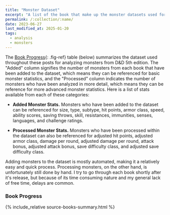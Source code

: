 ```yaml
---
title: "Monster Dataset"
excerpt: "A list of the book that make up the monster datasets used for these analysis."
permalink: /:collection/:name/
date: 2023-06-27
last_modified_at: 2025-01-20
tags:
  - analysis
  - monsters
---
```


The [Book Progress](#tab:book-progress){: .fig-ref} table (below) summarizes the dataset used throughout these posts for analyzing monsters from D&D 5th edition. The "Added" column signifies the number of monsters from each book that have been added to the dataset, which means they can be referenced for basic monster statistics, and the "Processed" column indicates the number of monsters who have been analyzed in more detail, which means they can be reference for more advanced monster statistics. Here is a list of stats available from each of these categories:

* **Added Monster Stats.** Monsters who have been added to the dataset can be referenced for size, type, subtype, hit points, armor class, speed, ability scores, saving throws, skill, resistances, immunities, senses, languages, and challenge ratings.

* **Processed Monster Stats.** Monsters who have been processed within the dataset can also be referenced for adjusted hit points, adjusted armor class, damage per round, adjusted damage per round, attack bonus, adjusted attack bonus, save difficulty class, and adjusted save difficulty class.

Adding monsters to the dataset is mostly automated, making it a relatively easy and quick process. Processing monsters, on the other hand, is unfortunately still done by hand. I try to go through each book shortly after it's release, but because of its time consuming nature and my general lack of free time, delays are common.

<div class="dataframe center" style="width:100%;">
    <h3 id="tab:book-progress">Book Progress</h3>
    <style>
        table td:nth-child(n+5) {
            text-align: right;
        }
    </style>
    {% include_relative source-books-summary.html %}
</div>

<!--
[Monster Dataset](https://raw.githubusercontent.com/tomedunn/the-finished-book/master/assets/data/monsters.csv){: .btn .btn--primary}
-->

